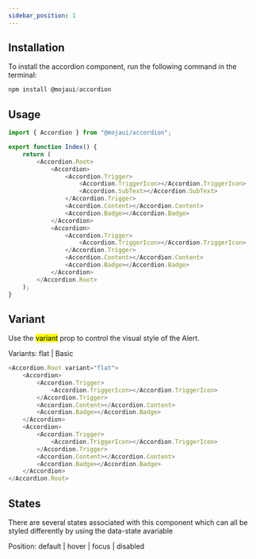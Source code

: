 ```yaml
---
sidebar_position: 1
---
```


## Installation

To install the accordion component, run the following command in the terminal:

```js
npm install @mojaui/accordion
```

## Usage

```js
import { Accordion } from "@mojaui/accordion";

export function Index() {
	return (
		<Accordion.Root>
			<Accordion>
				<Accordion.Trigger>
					<Accordion.TriggerIcon></Accordion.TriggerIcon>
					<Accordion.SubText></Accordion.SubText>
				</Accordion.Trigger>
				<Accordion.Content></Accordion.Content>
				<Accordion.Badge></Accordion.Badge>
			</Accordion>
			<Accordion>
				<Accordion.Trigger>
					<Accordion.TriggerIcon></Accordion.TriggerIcon>
				</Accordion.Trigger>
				<Accordion.Content></Accordion.Content>
				<Accordion.Badge></Accordion.Badge>
			</Accordion>
		</Accordion.Root>
	);
}
```

## Variant

Use the <mark>variant</mark> prop to control the visual style of the Alert.

Variants: flat | Basic

```js
<Accordion.Root variant="flat">
	<Accordion>
		<Accordion.Trigger>
			<Accordion.TriggerIcon></Accordion.TriggerIcon>
		</Accordion.Trigger>
		<Accordion.Content></Accordion.Content>
		<Accordion.Badge></Accordion.Badge>
	</Accordion>
	<Accordion>
		<Accordion.Trigger>
			<Accordion.TriggerIcon></Accordion.TriggerIcon>
		</Accordion.Trigger>
		<Accordion.Content></Accordion.Content>
		<Accordion.Badge></Accordion.Badge>
	</Accordion>
</Accordion.Root>
```

## States

There are several states associated with this component which can all be styled differently by using the data-state avariable

Position: default | hover | focus | disabled
